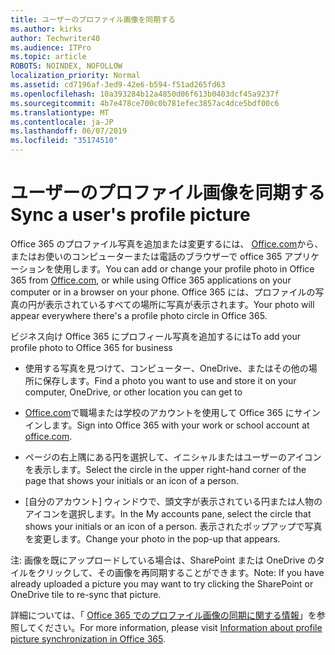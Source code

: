 ```yaml
---
title: ユーザーのプロファイル画像を同期する
ms.author: kirks
author: Techwriter40
ms.audience: ITPro
ms.topic: article
ROBOTS: NOINDEX, NOFOLLOW
localization_priority: Normal
ms.assetid: cd7196af-3ed9-42e6-b594-f51ad265fd63
ms.openlocfilehash: 10a393284b12a4850d06f613b0403dcf45a9237f
ms.sourcegitcommit: 4b7e478ce700c0b781efec3857ac4dce5bdf00c6
ms.translationtype: MT
ms.contentlocale: ja-JP
ms.lasthandoff: 06/07/2019
ms.locfileid: "35174510"
---
```

# <a name="sync-a-users-profile-picture"></a><span data-ttu-id="8ec09-102">ユーザーのプロファイル画像を同期する</span><span class="sxs-lookup"><span data-stu-id="8ec09-102">Sync a user's profile picture</span></span>

<span data-ttu-id="8ec09-103">Office 365 のプロファイル写真を追加または変更するには、 [Office.com](http://www.office.com)から、またはお使いのコンピューターまたは電話のブラウザーで office 365 アプリケーションを使用します。</span><span class="sxs-lookup"><span data-stu-id="8ec09-103">You can add or change your profile photo in Office 365 from [Office.com](http://www.office.com), or while using Office 365 applications on your computer or in a browser on your phone.</span></span> <span data-ttu-id="8ec09-104">Office 365 には、プロファイルの写真の円が表示されているすべての場所に写真が表示されます。</span><span class="sxs-lookup"><span data-stu-id="8ec09-104">Your photo will appear everywhere there's a profile photo circle in Office 365.</span></span>

<span data-ttu-id="8ec09-105">ビジネス向け Office 365 にプロフィール写真を追加するには</span><span class="sxs-lookup"><span data-stu-id="8ec09-105">To add your profile photo to Office 365 for business</span></span>

- <span data-ttu-id="8ec09-106">使用する写真を見つけて、コンピューター、OneDrive、またはその他の場所に保存します。</span><span class="sxs-lookup"><span data-stu-id="8ec09-106">Find a photo you want to use and store it on your computer, OneDrive, or other location you can get to</span></span>

- <span data-ttu-id="8ec09-107">[Office.com](http://www.office.com)で職場または学校のアカウントを使用して Office 365 にサインインします。</span><span class="sxs-lookup"><span data-stu-id="8ec09-107">Sign into Office 365 with your work or school account at [office.com](http://www.office.com).</span></span>

- <span data-ttu-id="8ec09-108">ページの右上隅にある円を選択して、イニシャルまたはユーザーのアイコンを表示します。</span><span class="sxs-lookup"><span data-stu-id="8ec09-108">Select the circle in the upper right-hand corner of the page that shows your initials or an icon of a person.</span></span>

- <span data-ttu-id="8ec09-109">[自分のアカウント] ウィンドウで、頭文字が表示されている円または人物のアイコンを選択します。</span><span class="sxs-lookup"><span data-stu-id="8ec09-109">In the My accounts pane, select the circle that shows your initials or an icon of a person.</span></span> <span data-ttu-id="8ec09-110">表示されたポップアップで写真を変更します。</span><span class="sxs-lookup"><span data-stu-id="8ec09-110">Change your photo in the pop-up that appears.</span></span>

<span data-ttu-id="8ec09-111">注: 画像を既にアップロードしている場合は、SharePoint または OneDrive のタイルをクリックして、その画像を再同期することができます。</span><span class="sxs-lookup"><span data-stu-id="8ec09-111">Note: If you have already uploaded a picture you may want to try clicking the SharePoint or OneDrive tile to re-sync that picture.</span></span>

<span data-ttu-id="8ec09-112">詳細については、「 [Office 365 でのプロファイル画像の同期に関する情報](https://support.office.com/article/information-about-profile-picture-synchronization-in-office-365-20594d76-d054-4af4-a660-401133e3d48a?ui=en-US&amp;rs=en-US&amp;ad=US)」を参照してください。</span><span class="sxs-lookup"><span data-stu-id="8ec09-112">For more information, please visit [Information about profile picture synchronization in Office 365](https://support.office.com/article/information-about-profile-picture-synchronization-in-office-365-20594d76-d054-4af4-a660-401133e3d48a?ui=en-US&amp;rs=en-US&amp;ad=US).</span></span>
